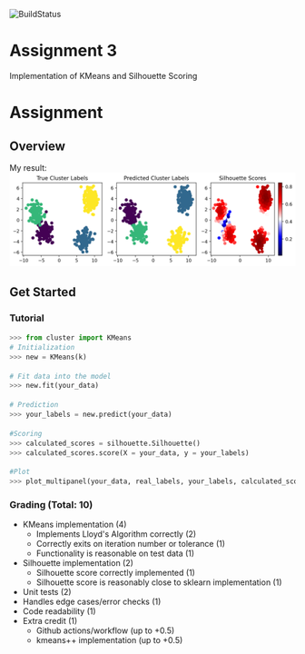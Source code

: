 ![BuildStatus](https://github.com/AmazonRF/HW3-Clustering/actions/workflows/pytest.yml/badge.svg?event=push)


# Assignment 3
Implementation of KMeans and Silhouette Scoring

# Assignment

## Overview
My result:
![myoutput-data](figures/myoutput.png)

## Get Started 

### Tutorial


```python
>>> from cluster import KMeans 
# Initialization
>>> new = KMeans(k)

# Fit data into the model
>>> new.fit(your_data)

# Prediction
>>> your_labels = new.predict(your_data)

#Scoring
>>> calculated_scores = silhouette.Silhouette()
>>> calculated_scores.score(X = your_data, y = your_labels)

#Plot
>>> plot_multipanel(your_data, real_labels, your_labels, calculated_scores.perpointscore)
```

### Grading (Total: 10)
* KMeans implementation (4)
  * Implements Lloyd's Algorithm correctly (2)
  * Correctly exits on iteration number or tolerance (1)
  * Functionality is reasonable on test data (1) 
* Silhouette implementation (2)
  * Silhouette score  correctly implemented (1)
  * Silhouette score is reasonably close to sklearn implementation (1)
* Unit tests (2)
* Handles edge cases/error checks (1) 
* Code readability (1)
* Extra credit (1)
  * Github actions/workflow (up to +0.5)
  * kmeans++ implementation (up to +0.5)

